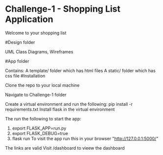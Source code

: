 # Challenge-1 - Shopping List Application
Welcome to your shopping list

#Design folder

UML Class Diagrams, Wireframes 

#App folder

Contains:
A template/ folder which has html files
A static/ folder which has css file
#Installation

Clone the repo to your local machine

Navigate to Challenge-1 folder

Create a virtual environment and run the following: pip install -r requirements.txt
Install flask in the virtual environment 

The run the following to start the app:

1. export FLASK_APP=run.py
2. export FLASK_DEBUG=true
3. flask run
To visit the app run this in your browser "http://127.0.0.1:5000/"

The links are valid
Visit /dashboard to vieew the dashboard


